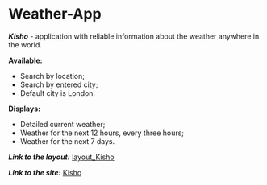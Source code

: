 # Weather-App
**_Kisho_** - application with reliable information about the weather anywhere in the world.

**Available:**

- Search by location;
- Search by entered city;
- Default city is London.

**Displays:**

- Detailed current weather;
- Weather for the next 12 hours, every three hours;
- Weather for the next 7 days.

**_Link to the layout:_** [layout_Kisho](https://www.figma.com/file/0wLqREQvgBMxkFUcabxL5P/Weather-App?type=design&node-id=0-1&mode=design&t=d9BLAqNRvQSQboVS-0)

**_Link to the site:_** [Kisho](https://kisho.netlify.app)

